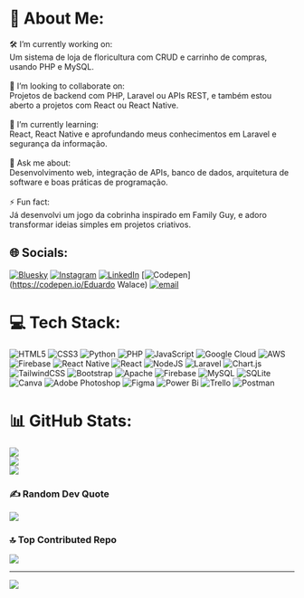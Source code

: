 # 💫 About Me:
🛠️ I’m currently working on:<br>Um sistema de loja de floricultura com CRUD e carrinho de compras, usando PHP e MySQL.<br><br>🤝 I’m looking to collaborate on:<br>Projetos de backend com PHP, Laravel ou APIs REST, e também estou aberto a projetos com React ou React Native.<br><br>🌱 I’m currently learning:<br>React, React Native e aprofundando meus conhecimentos em Laravel e segurança da informação.<br><br>💬 Ask me about:<br>Desenvolvimento web, integração de APIs, banco de dados, arquitetura de software e boas práticas de programação.<br><br>⚡ Fun fact:<br>Já desenvolvi um jogo da cobrinha inspirado em Family Guy, e adoro transformar ideias simples em projetos criativos.


## 🌐 Socials:
[![Bluesky](https://img.shields.io/badge/bluesky-0285FF?style=for-the-badge&logo=bluesky&logoColor=%23FFFFFF)](https://bsky.app/profile/duwalace) [![Instagram](https://img.shields.io/badge/Instagram-%23E4405F.svg?logo=Instagram&logoColor=white)](https://instagram.com/duwalace) [![LinkedIn](https://img.shields.io/badge/LinkedIn-%230077B5.svg?logo=linkedin&logoColor=white)](https://linkedin.com/in/duwalace) [![Codepen](https://img.shields.io/badge/Codepen-000000?logo=codepen&logoColor=white)](https://codepen.io/Eduardo Walace) [![email](https://img.shields.io/badge/Email-D14836?logo=gmail&logoColor=white)](mailto:eduardowalace1000@gmail.com) 

# 💻 Tech Stack:
![HTML5](https://img.shields.io/badge/html5-%23E34F26.svg?style=for-the-badge&logo=html5&logoColor=white) ![CSS3](https://img.shields.io/badge/css3-%231572B6.svg?style=for-the-badge&logo=css3&logoColor=white) ![Python](https://img.shields.io/badge/python-3670A0?style=for-the-badge&logo=python&logoColor=ffdd54) ![PHP](https://img.shields.io/badge/php-%23777BB4.svg?style=for-the-badge&logo=php&logoColor=white) ![JavaScript](https://img.shields.io/badge/javascript-%23323330.svg?style=for-the-badge&logo=javascript&logoColor=%23F7DF1E) ![Google Cloud](https://img.shields.io/badge/GoogleCloud-%234285F4.svg?style=for-the-badge&logo=google-cloud&logoColor=white) ![AWS](https://img.shields.io/badge/AWS-%23FF9900.svg?style=for-the-badge&logo=amazon-aws&logoColor=white) ![Firebase](https://img.shields.io/badge/firebase-%23039BE5.svg?style=for-the-badge&logo=firebase) ![React Native](https://img.shields.io/badge/react_native-%2320232a.svg?style=for-the-badge&logo=react&logoColor=%2361DAFB) ![React](https://img.shields.io/badge/react-%2320232a.svg?style=for-the-badge&logo=react&logoColor=%2361DAFB) ![NodeJS](https://img.shields.io/badge/node.js-6DA55F?style=for-the-badge&logo=node.js&logoColor=white) ![Laravel](https://img.shields.io/badge/laravel-%23FF2D20.svg?style=for-the-badge&logo=laravel&logoColor=white) ![Chart.js](https://img.shields.io/badge/chart.js-F5788D.svg?style=for-the-badge&logo=chart.js&logoColor=white) ![TailwindCSS](https://img.shields.io/badge/tailwindcss-%2338B2AC.svg?style=for-the-badge&logo=tailwind-css&logoColor=white) ![Bootstrap](https://img.shields.io/badge/bootstrap-%238511FA.svg?style=for-the-badge&logo=bootstrap&logoColor=white) ![Apache](https://img.shields.io/badge/apache-%23D42029.svg?style=for-the-badge&logo=apache&logoColor=white) ![Firebase](https://img.shields.io/badge/firebase-a08021?style=for-the-badge&logo=firebase&logoColor=ffcd34) ![MySQL](https://img.shields.io/badge/mysql-4479A1.svg?style=for-the-badge&logo=mysql&logoColor=white) ![SQLite](https://img.shields.io/badge/sqlite-%2307405e.svg?style=for-the-badge&logo=sqlite&logoColor=white) ![Canva](https://img.shields.io/badge/Canva-%2300C4CC.svg?style=for-the-badge&logo=Canva&logoColor=white) ![Adobe Photoshop](https://img.shields.io/badge/adobe%20photoshop-%2331A8FF.svg?style=for-the-badge&logo=adobe%20photoshop&logoColor=white) ![Figma](https://img.shields.io/badge/figma-%23F24E1E.svg?style=for-the-badge&logo=figma&logoColor=white) ![Power Bi](https://img.shields.io/badge/power_bi-F2C811?style=for-the-badge&logo=powerbi&logoColor=black) ![Trello](https://img.shields.io/badge/Trello-%23026AA7.svg?style=for-the-badge&logo=Trello&logoColor=white) ![Postman](https://img.shields.io/badge/Postman-FF6C37?style=for-the-badge&logo=postman&logoColor=white)
# 📊 GitHub Stats:
![](https://github-readme-stats.vercel.app/api?username=duwalace&theme=dark&hide_border=true&include_all_commits=true&count_private=false)<br/>
![](https://nirzak-streak-stats.vercel.app/?user=duwalace&theme=dark&hide_border=true)<br/>
![](https://github-readme-stats.vercel.app/api/top-langs/?username=duwalace&theme=dark&hide_border=true&include_all_commits=true&count_private=false&layout=compact)

### ✍️ Random Dev Quote
![](https://quotes-github-readme.vercel.app/api?type=horizontal&theme=radical)

### 🔝 Top Contributed Repo
![](https://github-contributor-stats.vercel.app/api?username=duwalace&limit=5&theme=dark&combine_all_yearly_contributions=true)

---
[![](https://visitcount.itsvg.in/api?id=duwalace&icon=0&color=0)](https://visitcount.itsvg.in)

<!-- Proudly created with GPRM ( https://gprm.itsvg.in ) -->
